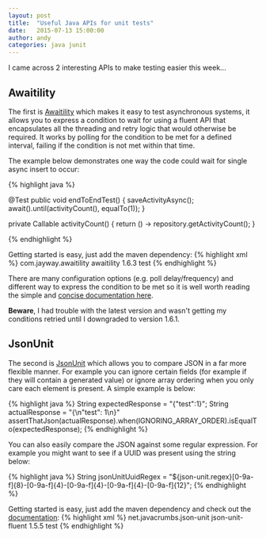 ```yaml
---
layout: post
title:  "Useful Java APIs for unit tests"
date:   2015-07-13 15:00:00
author: andy
categories: java junit
---
```


I came across 2 interesting APIs to make testing easier this week...

## Awaitility

The first is [Awaitility](https://code.google.com/p/awaitility/) which makes it easy to test asynchronous 
systems, it allows you to express a condition to wait for using a fluent API that encapsulates all the threading
and retry logic that would otherwise be required. It works by polling for the condition to be met for a defined
interval, failing if the condition is not met within that time.

The example below demonstrates one way the code could wait for single async insert to occur:

{% highlight java %}

@Test
public void endToEndTest() {
    saveActivityAsync();
    await().until(activityCount(), equalTo(1));
}

private Callable<Integer> activityCount() {
    return () -> repository.getActivityCount();
}

{% endhighlight %}

Getting started is easy, just add the maven dependency:
{% highlight xml %}
<dependency>
      <groupId>com.jayway.awaitility</groupId>
      <artifactId>awaitility</artifactId>
      <version>1.6.3</version>
      <scope>test</scope>
</dependency>
{% endhighlight %}

There are many configuration options (e.g. poll delay/frequency) and different way to express the condition to be
met so it is well worth reading the simple and [concise documentation here](https://code.google.com/p/awaitility/wiki/Usage).

**Beware**, I had trouble with the latest version and wasn't getting my conditions retried until I downgraded to
version 1.6.1.

## JsonUnit

The second is [JsonUnit](https://github.com/lukas-krecan/JsonUnit) which allows you to compare JSON in a far more
flexible manner. For example you can ignore certain fields (for example if they will contain a generated value)
or ignore array ordering when you only care each element is present. A simple example is below:

{% highlight java %}
String expectedResponse = "{\"test\":1}";
String actualResponse = "{\n\"test\": 1\n}"
assertThatJson(actualResponse).when(IGNORING_ARRAY_ORDER).isEqualTo(expectedResponse);
{% endhighlight %}

You can also easily compare the JSON against some regular expression. For example you might want to see if a UUID was present using the string below:

{% highlight java %}
String jsonUnitUuidRegex = "${json-unit.regex}[0-9a-f]{8}-[0-9a-f]{4}-[0-9a-f]{4}-[0-9a-f]{4}-[0-9a-f]{12}";
{% endhighlight %}

Getting started is easy, just add the maven dependency and check out the [documentation](https://github.com/lukas-krecan/JsonUnit):
{% highlight xml %}
<dependency>
    <groupId>net.javacrumbs.json-unit</groupId>
    <artifactId>json-unit-fluent</artifactId>
    <version>1.5.5</version>
    <scope>test</scope>
</dependency>
{% endhighlight %}
